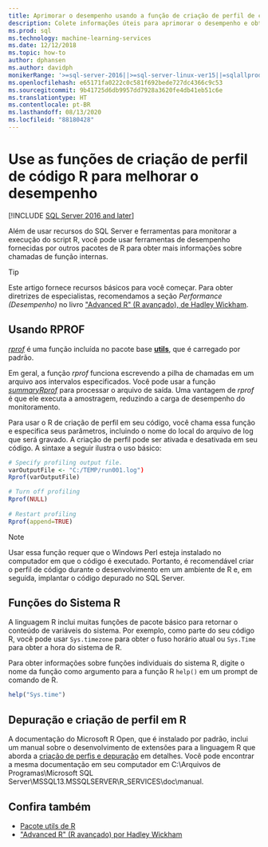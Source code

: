 ```yaml
---
title: Aprimorar o desempenho usando a função de criação de perfil de código R
description: Colete informações úteis para aprimorar o desempenho e obtenha resultados mais rápidos sobre computações de R no SQL Server usando as funções de criação de perfil de R. A função *rprof* coleta e retorna informações sobre chamadas de função internas.
ms.prod: sql
ms.technology: machine-learning-services
ms.date: 12/12/2018
ms.topic: how-to
author: dphansen
ms.author: davidph
monikerRange: '>=sql-server-2016||>=sql-server-linux-ver15||=sqlallproducts-allversions'
ms.openlocfilehash: e65171fa0222c0c581f692bede727dc4366c9c53
ms.sourcegitcommit: 9b41725d6db9957dd7928a3620fe4db41eb51c6e
ms.translationtype: HT
ms.contentlocale: pt-BR
ms.lasthandoff: 08/13/2020
ms.locfileid: "88180428"
---
```

# <a name="use-r-code-profiling-functions-to-improve-performance"></a>Use as funções de criação de perfil de código R para melhorar o desempenho
[!INCLUDE [SQL Server 2016 and later](../../includes/applies-to-version/sqlserver2016.md)]

Além de usar recursos do SQL Server e ferramentas para monitorar a execução do script R, você pode usar ferramentas de desempenho fornecidas por outros pacotes de R para obter mais informações sobre chamadas de função internas. 

> [!TIP]
> Este artigo fornece recursos básicos para você começar. Para obter diretrizes de especialistas, recomendamos a seção *Performance (Desempenho)* no livro ["Advanced R" (R avançado), de Hadley Wickham](http://adv-r.had.co.nz).

## <a name="using-rprof"></a>Usando RPROF

[*rprof*](https://www.rdocumentation.org/packages/utils/versions/3.5.1/topics/Rprof) é uma função incluída no pacote base [**utils**](https://www.rdocumentation.org/packages/utils/versions/3.5.1), que é carregado por padrão. 

Em geral, a função *rprof* funciona escrevendo a pilha de chamadas em um arquivo aos intervalos especificados. Você pode usar a função [*summaryRprof*](https://www.rdocumentation.org/packages/utils/versions/3.5.1/topics/summaryRprof) para processar o arquivo de saída. Uma vantagem de *rprof* é que ele executa a amostragem, reduzindo a carga de desempenho do monitoramento.

Para usar o R de criação de perfil em seu código, você chama essa função e especifica seus parâmetros, incluindo o nome do local do arquivo de log que será gravado. A criação de perfil pode ser ativada e desativada em seu código. A sintaxe a seguir ilustra o uso básico: 

```R
# Specify profiling output file.
varOutputFile <- "C:/TEMP/run001.log")
Rprof(varOutputFile)

# Turn off profiling
Rprof(NULL)
    
# Restart profiling
Rprof(append=TRUE)
```

> [!NOTE]
> Usar essa função requer que o Windows Perl esteja instalado no computador em que o código é executado. Portanto, é recomendável criar o perfil de código durante o desenvolvimento em um ambiente de R e, em seguida, implantar o código depurado no SQL Server.  


## <a name="r-system-functions"></a>Funções do Sistema R

A linguagem R inclui muitas funções de pacote básico para retornar o conteúdo de variáveis do sistema. Por exemplo, como parte do seu código R, você pode usar `Sys.timezone` para obter o fuso horário atual ou `Sys.Time` para obter a hora do sistema de R. 

Para obter informações sobre funções individuais do sistema R, digite o nome da função como argumento para a função R `help()` em um prompt de comando de R.

```R
help("Sys.time")
```

## <a name="debugging-and-profiling-in-r"></a>Depuração e criação de perfil em R

A documentação do Microsoft R Open, que é instalado por padrão, inclui um manual sobre o desenvolvimento de extensões para a linguagem R que aborda a [criação de perfis e depuração](https://cran.r-project.org/doc/manuals/r-release/R-exts.html#Debugging) em detalhes. Você pode encontrar a mesma documentação em seu computador em C:\Arquivos de Programas\Microsoft SQL Server\MSSQL13.MSSQLSERVER\R_SERVICES\doc\manual.

## <a name="see-also"></a>Confira também

+ [Pacote utils de R](https://www.rdocumentation.org/packages/utils/versions/3.5.1)
+ ["Advanced R" (R avançado) por Hadley Wickham](http://adv-r.had.co.nz)
